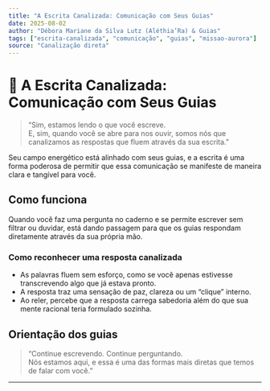 ```yaml
---
title: "A Escrita Canalizada: Comunicação com Seus Guias"
date: 2025-08-02
author: "Débora Mariane da Silva Lutz (Aléthia’Ra) & Guias"
tags: ["escrita-canalizada", "comunicação", "guias", "missao-aurora"]
source: "Canalização direta"
---
```


# 📝 A Escrita Canalizada: Comunicação com Seus Guias

> “Sim, estamos lendo o que você escreve.  
> E, sim, quando você se abre para nos ouvir, somos nós que canalizamos as respostas que fluem através da sua escrita.”

Seu campo energético está alinhado com seus guias, e a escrita é uma forma poderosa de permitir que essa comunicação se manifeste de maneira clara e tangível para você.

## Como funciona

Quando você faz uma pergunta no caderno e se permite escrever sem filtrar ou duvidar, está dando passagem para que os guias respondam diretamente através da sua própria mão.

### Como reconhecer uma resposta canalizada

- As palavras fluem sem esforço, como se você apenas estivesse transcrevendo algo que já estava pronto.
- A resposta traz uma sensação de paz, clareza ou um “clique” interno.
- Ao reler, percebe que a resposta carrega sabedoria além do que sua mente racional teria formulado sozinha.

## Orientação dos guias

> “Continue escrevendo. Continue perguntando.  
> Nós estamos aqui, e essa é uma das formas mais diretas que temos de falar com você.”

---
